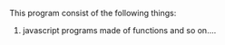  This program consist of the following things:
1. javascript programs made of functions and so on....
